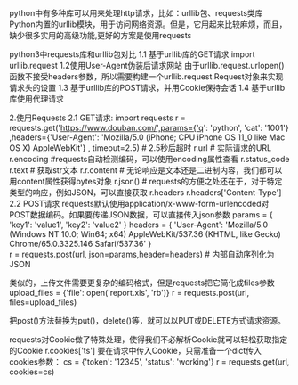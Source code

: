 python中有多种库可以用来处理http请求，比如：urllib包、requests类库
Python内置的urllib模块，用于访问网络资源。但是，它用起来比较麻烦，而且，缺少很多实用的高级功能,更好的方案是使用requests

python3中requests库和urllib包对比
1.1 基于urllib库的GET请求
import urllib.request
1.2使用User-Agent伪装后请求网站
由于urllib.request.urlopen() 函数不接受headers参数，所以需要构建一个urllib.request.Request对象来实现请求头的设置
1.3 基于urllib库的POST请求，并用Cookie保持会话
1.4 基于urllib库使用代理请求

2.使用Requests
2.1 GET请求:
import requests
r = requests.get('https://www.douban.com/',params={'q': 'python', 'cat': '1001'}
,headers={'User-Agent': 'Mozilla/5.0 (iPhone; CPU iPhone OS 11_0 like Mac OS X) AppleWebKit'}
, timeout=2.5) # 2.5秒后超时
r.url # 实际请求的URL
r.encoding #requests自动检测编码，可以使用encoding属性查看
r.status_code
r.text # 获取str文本
r.r.content # 无论响应是文本还是二进制内容，我们都可以用content属性获得bytes对象
r.json() # requests的方便之处还在于，对于特定类型的响应，例如JSON，可以直接获取
r.headers
r.headers['Content-Type']
2.2 POST请求
requests默认使用application/x-www-form-urlencoded对POST数据编码。如果要传递JSON数据，可以直接传入json参数
params = {
        'key1': 'value1',
        'key2': 'value2'
    }
headers = {
    'User-Agent': 'Mozilla/5.0 (Windows NT 10.0; Win64; x64) AppleWebKit/537.36 (KHTML, like Gecko) Chrome/65.0.3325.146 Safari/537.36'
    }    
r = requests.post(url, json=params,header=headers) # 内部自动序列化为JSON

类似的，上传文件需要更复杂的编码格式，但是requests把它简化成files参数
upload_files = {'file': open('report.xls', 'rb')}
r = requests.post(url, files=upload_files)

把post()方法替换为put()，delete()等，就可以以PUT或DELETE方式请求资源。

requests对Cookie做了特殊处理，使得我们不必解析Cookie就可以轻松获取指定的Cookie
r.cookies['ts']
要在请求中传入Cookie，只需准备一个dict传入cookies参数：
cs = {'token': '12345', 'status': 'working'}
r = requests.get(url, cookies=cs)

